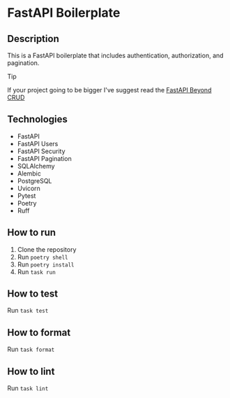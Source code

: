 # FastAPI Boilerplate

## Description

This is a FastAPI boilerplate that includes authentication, authorization, and pagination.

> [!TIP]
> If your project going to be bigger I've suggest read the [FastAPI Beyond CRUD](https://jod35.github.io/fastapi-beyond-crud-docs/site/chapter4/)

## Technologies

- FastAPI
- FastAPI Users
- FastAPI Security
- FastAPI Pagination
- SQLAlchemy
- Alembic
- PostgreSQL
- Uvicorn
- Pytest
- Poetry
- Ruff


## How to run

1. Clone the repository
2. Run `poetry shell`
3. Run `poetry install`
4. Run `task run`

## How to test

Run `task test`

## How to format

Run `task format`

## How to lint

Run `task lint`
